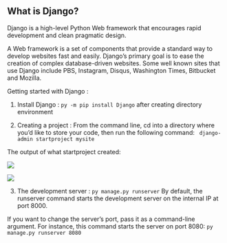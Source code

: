 ## What is Django?
Django is a high-level Python Web framework that encourages rapid development and clean pragmatic design.

A Web framework is a set of components that provide a standard way to develop websites fast and easily.
Django’s primary goal is to ease the creation of complex database-driven websites.
Some well known sites that use Django include PBS, Instagram, Disqus, Washington Times, Bitbucket and Mozilla.

Getting started with Django :

1. Install Django : 
`py -m pip install Django` after creating directory environment 

2. Creating a project :
 From the command line, cd into a directory where you’d like to store your code, then run the following command:
 ` django-admin startproject mysite`
 
The output of  what startproject created:


 ![](https://i.ibb.co/WH9c4z2/dianji.png)
 
 ![](https://i.ibb.co/FXC9t9h/files.png)
 
 3.  The development server :
 `py manage.py runserver`
By default, the runserver command starts the development server on the internal IP at port 8000.

If you want to change the server’s port, pass it as a command-line argument. For instance, this command starts the server on port 8080: `py manage.py runserver 8080`



